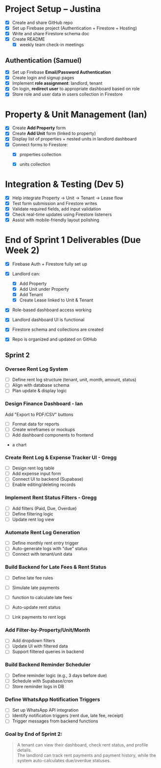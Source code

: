  # Project Setup – Justina 
- [x] Create and share GitHub repo
- [x] Set up Firebase project (Authentication + Firestore + Hosting)
- [x] Write and share Firestore schema doc 
- [x] Create README 
  - [x] weekly team check-in meetings

## Authentication (Samuel)
- [x] Set up Firebase **Email/Password Authentication**
- [x] Create login and signup pages
- [x] Implement **role assignment**: landlord, tenant
- [x] On login, **redirect user** to appropriate dashboard based on role
- [x] Store role and user data in users collection in Firestore

# Property & Unit Management (Ian)
- [x] Create **Add Property** form
- [x] Create **Add Unit** form (linked to property)
- [x] Display list of properties + nested units in landlord dashboard
- [x] Connect forms to Firestore:
  - [x] properties collection
  - [x] units collection



# Integration & Testing (Dev 5)
- [x] Help integrate Property → Unit → Tenant → Lease flow
- [x] Test form submission and Firestore writes
- [x] Validate required fields, add input validation
- [x] Check real-time updates using Firestore listeners
- [x] Assist with mobile-friendly layout polishing

# End of Sprint 1 Deliverables (Due Week 2)
- [x] Firebase Auth + Firestore fully set up
- [x] Landlord can:
  - [x] Add Property
  - [x] Add Unit under Property
  - [x] Add Tenant
  - [x] Create Lease linked to Unit & Tenant
- [x] Role-based dashboard access working
- [x] Landlord dashboard UI is functional
- [x] Firestore schema and collections are created
- [x] Repo is organized and updated on GitHub




##  Sprint 2 

###  Oversee Rent Log System
- [ ] Define rent log structure (tenant, unit, month, amount, status)
- [ ] Align with database schema
- [ ] Plan update & display logic

### Design Finance Dashboard - Ian
  Add "Export to PDF/CSV" buttons
- [ ] Format data for reports
- [ ] Create wireframes or mockups
- [ ] Add dashboard components to frontend
- a chart

###  Create Rent Log & Expense Tracker UI - Gregg
- [ ] Design rent log table
- [ ] Add expense input form
- [ ] Connect UI to backend (Supabase)
- [ ] Enable editing/deleting records

###  Implement Rent Status Filters - Gregg
- [ ] Add filters (Paid, Due, Overdue)
- [ ] Define filtering logic
- [ ] Update rent log view

###  Automate Rent Log Generation 
- [ ] Define monthly rent entry trigger
- [ ] Auto-generate logs with "due" status
- [ ] Connect with tenant/unit data

###  Build Backend for Late Fees & Rent Status
- [ ] Define late fee rules
- [ ] Simulate late payments
- [ ] function to calculate late fees
- [ ] Auto-update rent status
- [ ] Link payments to rent logs


###  Add Filter-by-Property/Unit/Month
- [ ] Add dropdown filters
- [ ] Update UI with filtered data
- [ ] Support filtered queries in backend

###  Build Backend Reminder Scheduler
- [ ] Define reminder logic (e.g., 3 days before due)
- [ ] Schedule with Supabase/cron
- [ ] Store reminder logs in DB

### Define WhatsApp Notification Triggers
- [ ] Set up WhatsApp API integration
- [ ] Identify notification triggers (rent due, late fee, receipt)
- [ ] Trigger messages from backend functions

###  Goal by End of Sprint 2:
> A tenant can view their dashboard, check rent status, and profile details.  
> The landlord can track rent payments and payment history, while the system auto-calculates due/overdue statuses.